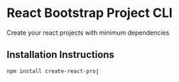 # React Bootstrap Project CLI
Create your react projects with minimum dependencies

## Installation Instructions

```
npm install create-react-proj

```